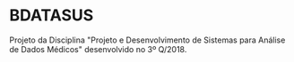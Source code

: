 # BDATASUS
Projeto da Disciplina "Projeto e Desenvolvimento de Sistemas para Análise de Dados Médicos" desenvolvido no 3º Q/2018.

